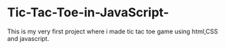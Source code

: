 # Tic-Tac-Toe-in-JavaScript-
This is my very first project where i made tic tac toe game using html,CSS and javascript.
